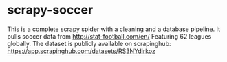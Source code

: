 # scrapy-soccer
This is a complete scrapy spider with a cleaning and a database pipeline. It pulls soccer data from http://stat-football.com/en/
Featuring 62 leagues globally.
The dataset is publicly available on scrapinghub: https://app.scrapinghub.com/datasets/RS3NYdirkoz
